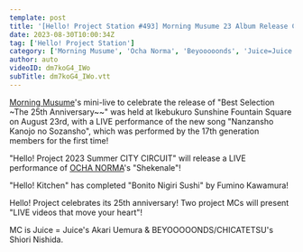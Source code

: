 ```yaml
---
template: post
title: '[Hello! Project Station #493] Morning Musume 23 Album Release Commemorative Mini Live "Nanzansho Kanojo no Sozansho" / OCHA NORMA "Shekenare" / MC: Akari Uemura & Shiori Nishida'
date: 2023-08-30T10:00:34Z
tag: ['Hello! Project Station']
category: ['Morning Musume', 'Ocha Norma', 'Beyooooonds', 'Juice=Juice']
author: auto 
videoID: dm7koG4_IWo
subTitle: dm7koG4_IWo.vtt
---
```

[Morning Musume](https://www.jpopsub.com/artist/morning-musume)'s mini-live to celebrate the release of "Best Selection ~The 25th Anniversary~~" was held at Ikebukuro Sunshine Fountain Square on August 23rd, with a LIVE performance of the new song "Nanzansho Kanojo no Sozansho", which was performed by the 17th generation members for the first time! 

"Hello! Project 2023 Summer CITY CIRCUIT" will release a LIVE performance of [OCHA NORMA](https://www.jpopsub.com/artist/ocha-norma)'s "Shekenale"! 

"Hello! Kitchen" has completed "Bonito Nigiri Sushi" by Fumino Kawamura! 

Hello! Project celebrates its 25th anniversary! Two project MCs will present "LIVE videos that move your heart"! 

MC is Juice = Juice's Akari Uemura & BEYOOOOONDS/CHICATETSU's Shiori Nishida.
